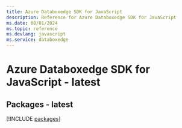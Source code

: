 ```yaml
---
title: Azure Databoxedge SDK for JavaScript
description: Reference for Azure Databoxedge SDK for JavaScript
ms.date: 08/01/2024
ms.topic: reference
ms.devlang: javascript
ms.service: databoxedge
---
```

# Azure Databoxedge SDK for JavaScript - latest
## Packages - latest
[!INCLUDE [packages](databoxedge-index.md)]